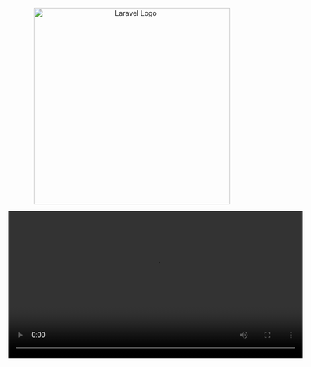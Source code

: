 <p align="center"><a href="https://laravel.com" target="_blank"><img src="https://raw.githubusercontent.com/laravel/art/master/logo-lockup/5%20SVG/2%20CMYK/1%20Full%20Color/laravel-logolockup-cmyk-red.svg" width="400" alt="Laravel Logo"></a></p>

<video src="https://github.com/mhhamza123/TestimonialPro/raw/refs/heads/master/Testimonial%20Demo.mp4" width="600" />


## About Laravel
<p align="center"><a href="https://laravel.com" target="_blank"><img src="https://raw.githubusercontent.com/laravel/art/master/logo-lockup/5%20SVG/2%20CMYK/1%20Full%20Color/laravel-logolockup-cmyk-red.svg" width="400" alt="Laravel Logo"></a></p>

<p align="center">
  ### Testimonial Demo
  <video src="https://github.com/mhhamza123/TestimonialPro/raw/refs/heads/master/Testimonial%20Demo.mp4" width="600" controls></video>
</p>

## About Laravel
